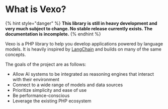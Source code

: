# What is Vexo?

{% hint style="danger" %}
**This library is still in heavy development and very much subject to change. No stable release currently exists. The documentation is incomplete.**
{% endhint %}

Vexo is a PHP library to help you develop applications powered by language models. It is heavily inspired by [LangChain](https://github.com/hwchase17/langchain) and builds on many of the same concepts.

The goals of the project are as follows:

* Allow AI systems to be integrated as reasoning engines that interact with their environment
* Connect to a wide range of models and data sources
* Prioritize simplicity and ease of use
* Be performance-conscious
* Leverage the existing PHP ecosystem
